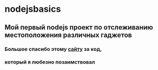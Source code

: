 # nodejsbasics

## Мой первый nodejs проект по отслеживанию местоположения различных гаджетов



### Большое спасибо этому [сайту](https://zetcode.com/javascript/mongodb/) за код, 
### который я любезно позаимствовал 

